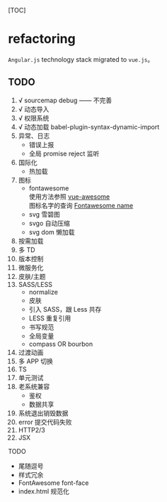 [TOC]

# refactoring

`Angular.js` technology stack migrated to `vue.js`。

## TODO

1. √️ sourcemap debug —— 不完善
1. √️ 动态导入
1. √️ 权限系统
1. √️ 动态加载 babel-plugin-syntax-dynamic-import
1. 异常、日志
    - 错误上报
    - 全局 promise reject 监听
1. 国际化
    - 热加载
1. 图标
    - fontawesome<br>
      使用方法参照 [vue-awesome](https://justineo.github.io/vue-awesome/demo/) <br>
      图标名字的查询 [Fontawesome name](https://fontawesome.com/icons?d=gallery)
    - svg 雪碧图
    - svgo 自动压缩
    - svg dom 懒加载
1. 按需加载
1. 多 TD
1. 版本控制
1. 微服务化
1. 皮肤/主题
1. SASS/LESS
    - normalize
    - 皮肤
    - 引入 SASS，跟 Less 共存
    - LESS 重复引用
    - 书写规范
    - 全局变量
    - compass OR bourbon
1. 过渡动画
1. 多 APP 切换
1. TS
1. 单元测试
1. 老系统兼容
    - 鉴权
    - 数据共享
1. 系统退出销毁数据
1. error 提交代码失败
1. HTTP2/3
1. JSX

TODO
- 尾随逗号
- 样式冗余
- FontAwesome font-face
- index.html 规范化